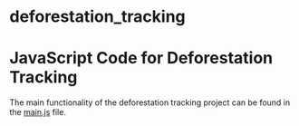 # deforestation_tracking
# JavaScript Code for Deforestation Tracking

The main functionality of the deforestation tracking project can be found in the [main.js](main.js) file.
